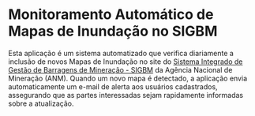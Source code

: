 # Monitoramento Automático de Mapas de Inundação no SIGBM

Esta aplicação é um sistema automatizado que verifica diariamente a inclusão de novos Mapas de Inundação no site do [Sistema Integrado de Gestão de Barragens de Mineração - SIGBM](https://app.anm.gov.br/SIGBM/Publico/GerenciarPublico) da Agência Nacional de Mineração (ANM). Quando um novo mapa é detectado, a aplicação envia automaticamente um e-mail de alerta aos usuários cadastrados, assegurando que as partes interessadas sejam rapidamente informadas sobre a atualização.

